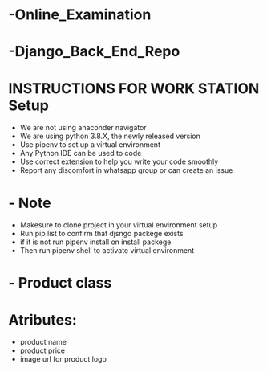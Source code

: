 # -Online_Examination

# -Django_Back_End_Repo


# INSTRUCTIONS FOR WORK STATION Setup

- We are not using anaconder navigator
- We are using python 3.8.X, the newly released version
- Use pipenv to set up a virtual environment
- Any Python IDE can be used to code
- Use correct extension to help you write your code smoothly
- Report any discomfort in whatsapp group or can create an issue

# - Note

- Makesure to clone project in your virtual environment setup
- Run pip list to confirm that djsngo packege exists
- if it is not run pipenv install on install packege
- Then run pipenv shell to activate virtual environment

# - Product class
# Atributes:
- product name
- product price
- image url for product logo
